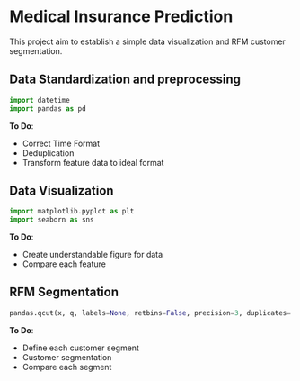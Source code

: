 # Medical Insurance Prediction

This project aim to establish a simple data visualization and RFM customer segmentation.

## Data Standardization and preprocessing

```py
import datetime
import pandas as pd
```

**To Do**:
* Correct Time Format
* Deduplication
* Transform feature data to ideal format 

## Data Visualization

```py
import matplotlib.pyplot as plt
import seaborn as sns
```

**To Do**:
* Create understandable figure for data
* Compare each feature

## RFM Segmentation

```py
pandas.qcut(x, q, labels=None, retbins=False, precision=3, duplicates='raise)
```

**To Do**:
* Define each customer segment
* Customer segmentation
* Compare each segment
